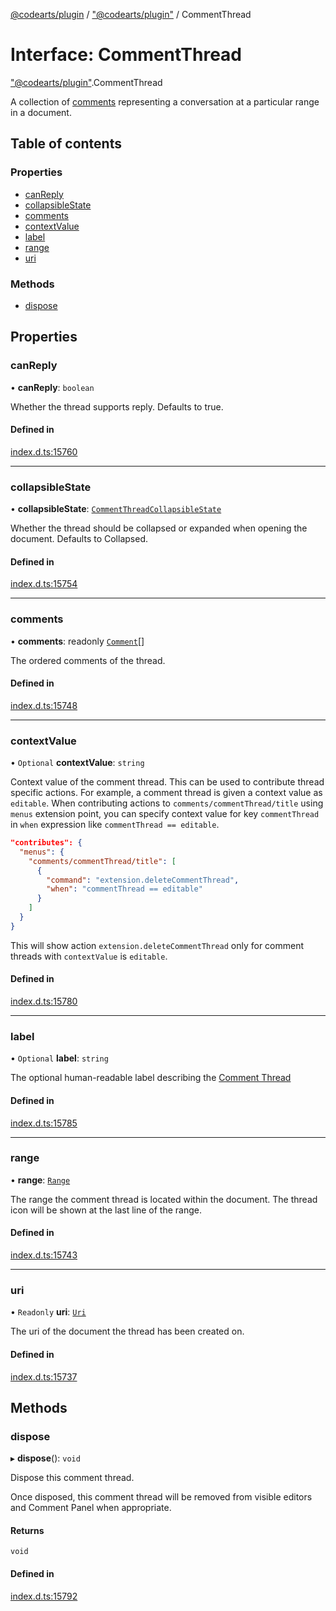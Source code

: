 [@codearts/plugin](../README.md) / ["@codearts/plugin"](../modules/_codearts_plugin_.md) / CommentThread

# Interface: CommentThread

["@codearts/plugin"](../modules/_codearts_plugin_.md).CommentThread

A collection of [comments](codearts_plugin_.Comment.md) representing a conversation at a particular range in a document.

## Table of contents

### Properties

- [canReply](codearts_plugin_.CommentThread.md#canreply)
- [collapsibleState](codearts_plugin_.CommentThread.md#collapsiblestate)
- [comments](codearts_plugin_.CommentThread.md#comments)
- [contextValue](codearts_plugin_.CommentThread.md#contextvalue)
- [label](codearts_plugin_.CommentThread.md#label)
- [range](codearts_plugin_.CommentThread.md#range)
- [uri](codearts_plugin_.CommentThread.md#uri)

### Methods

- [dispose](codearts_plugin_.CommentThread.md#dispose)

## Properties

### canReply

• **canReply**: `boolean`

Whether the thread supports reply.
Defaults to true.

#### Defined in

[index.d.ts:15760](https://github.com/xyz-fish/cloudide-plugin-api/blob/9927cd6/index.d.ts#L15760)

___

### collapsibleState

• **collapsibleState**: [`CommentThreadCollapsibleState`](../enums/codearts_plugin_.CommentThreadCollapsibleState.md)

Whether the thread should be collapsed or expanded when opening the document.
Defaults to Collapsed.

#### Defined in

[index.d.ts:15754](https://github.com/xyz-fish/cloudide-plugin-api/blob/9927cd6/index.d.ts#L15754)

___

### comments

• **comments**: readonly [`Comment`](codearts_plugin_.Comment.md)[]

The ordered comments of the thread.

#### Defined in

[index.d.ts:15748](https://github.com/xyz-fish/cloudide-plugin-api/blob/9927cd6/index.d.ts#L15748)

___

### contextValue

• `Optional` **contextValue**: `string`

Context value of the comment thread. This can be used to contribute thread specific actions.
For example, a comment thread is given a context value as `editable`. When contributing actions to `comments/commentThread/title`
using `menus` extension point, you can specify context value for key `commentThread` in `when` expression like `commentThread == editable`.
```json
"contributes": {
  "menus": {
    "comments/commentThread/title": [
      {
        "command": "extension.deleteCommentThread",
        "when": "commentThread == editable"
      }
    ]
  }
}
```
This will show action `extension.deleteCommentThread` only for comment threads with `contextValue` is `editable`.

#### Defined in

[index.d.ts:15780](https://github.com/xyz-fish/cloudide-plugin-api/blob/9927cd6/index.d.ts#L15780)

___

### label

• `Optional` **label**: `string`

The optional human-readable label describing the [Comment Thread](codearts_plugin_.CommentThread.md)

#### Defined in

[index.d.ts:15785](https://github.com/xyz-fish/cloudide-plugin-api/blob/9927cd6/index.d.ts#L15785)

___

### range

• **range**: [`Range`](../classes/codearts_plugin_.Range.md)

The range the comment thread is located within the document. The thread icon will be shown
at the last line of the range.

#### Defined in

[index.d.ts:15743](https://github.com/xyz-fish/cloudide-plugin-api/blob/9927cd6/index.d.ts#L15743)

___

### uri

• `Readonly` **uri**: [`Uri`](../classes/codearts_plugin_.Uri.md)

The uri of the document the thread has been created on.

#### Defined in

[index.d.ts:15737](https://github.com/xyz-fish/cloudide-plugin-api/blob/9927cd6/index.d.ts#L15737)

## Methods

### dispose

▸ **dispose**(): `void`

Dispose this comment thread.

Once disposed, this comment thread will be removed from visible editors and Comment Panel when appropriate.

#### Returns

`void`

#### Defined in

[index.d.ts:15792](https://github.com/xyz-fish/cloudide-plugin-api/blob/9927cd6/index.d.ts#L15792)
